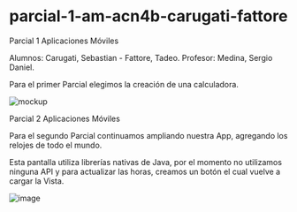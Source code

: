 # parcial-1-am-acn4b-carugati-fattore
Parcial 1 Aplicaciones Móviles

Alumnos: Carugati, Sebastian - Fattore, Tadeo.
Profesor: Medina, Sergio Daniel. 

Para el primer Parcial elegimos la creación de una calculadora.


![mockup](https://github.com/TadeFattore/parcial-1-am-acn4b-carugati-fattore/assets/71406989/d0c7de19-6cf5-4f80-9a1d-ef0f04466199)


Parcial 2 Aplicaciones Móviles

Para el segundo Parcial continuamos ampliando nuestra App, agregando los relojes de todo el mundo.

Esta pantalla utiliza librerías nativas de Java, por el momento no utilizamos ninguna API y para actualizar las horas, creamos un botón el cual vuelve a cargar la Vista.

![image](https://github.com/TadeFattore/parcial-1-am-acn4b-carugati-fattore/assets/71406989/ee612d2b-8f6c-484a-8867-2c8ab2850ec8)
